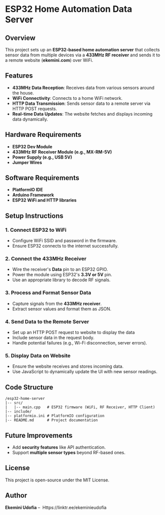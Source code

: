 # ESP32 Home Automation Data Server

## Overview

This project sets up an **ESP32-based home automation server** that collects sensor data from multiple devices via a **433MHz RF receiver** and sends it to a remote website (**ekemini.com**) over WiFi.

## Features

- **433MHz Data Reception**: Receives data from various sensors around the house.
- **WiFi Connectivity**: Connects to a home WiFi network.
- **HTTP Data Transmission**: Sends sensor data to a remote server via HTTP POST requests.
- **Real-time Data Updates**: The website fetches and displays incoming data dynamically.

## Hardware Requirements

- **ESP32 Dev Module**
- **433MHz RF Receiver Module (e.g., MX-RM-5V)**
- **Power Supply (e.g., USB 5V)**
- **Jumper Wires**

## Software Requirements

- **PlatformIO IDE**
- **Arduino Framework**
- **ESP32 WiFi and HTTP libraries**

## Setup Instructions

### 1. Connect ESP32 to WiFi

- Configure WiFi SSID and password in the firmware.
- Ensure ESP32 connects to the internet successfully.

### 2. Connect the 433MHz Receiver

- Wire the receiver's **Data** pin to an ESP32 GPIO.
- Power the module using ESP32's **3.3V or 5V** pin.
- Use an appropriate library to decode RF signals.

### 3. Process and Format Sensor Data

- Capture signals from the **433MHz receiver**.
- Extract sensor values and format them as JSON.

### 4. Send Data to the Remote Server

- Set up an HTTP POST request to website to display the data
- Include sensor data in the request body.
- Handle potential failures (e.g., Wi-Fi disconnection, server errors).

### 5. Display Data on Website

- Ensure the website receives and stores incoming data.
- Use JavaScript to dynamically update the UI with new sensor readings.

## Code Structure

```
/esp32-home-server
|-- src/
|   |-- main.cpp   # ESP32 firmware (WiFi, RF Receiver, HTTP Client)
|-- include/
|-- platformio.ini # PlatformIO configuration
|-- README.md      # Project documentation
```

## Future Improvements

- Add **security features** like API authentication.
- Support **multiple sensor types** beyond RF-based ones.

## License

This project is open-source under the MIT License.

## Author

**Ekemini Udofia** –  Https://linktr.ee/ekeminieudofia

